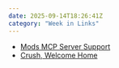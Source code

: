 ```yaml
---
date: 2025-09-14T18:26:41Z
category: "Week in Links"
---
```


* [Mods MCP Server Support](https://charm.sh/blog/mods-mcp/) 
* [Crush, Welcome Home](https://charm.sh/blog/crush-comes-home/) 